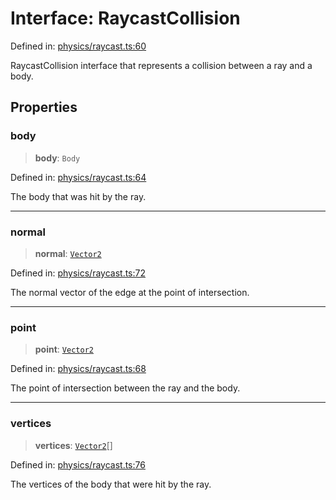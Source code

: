 # Interface: RaycastCollision

Defined in: [physics/raycast.ts:60](https://github.com/Forge-Game-Engine/Forge/blob/6a4c05c6b58848e53a4f2ca7d9cd2f9b6c10e5ac/src/physics/raycast.ts#L60)

RaycastCollision interface that represents a collision between a ray and a body.

## Properties

### body

> **body**: `Body`

Defined in: [physics/raycast.ts:64](https://github.com/Forge-Game-Engine/Forge/blob/6a4c05c6b58848e53a4f2ca7d9cd2f9b6c10e5ac/src/physics/raycast.ts#L64)

The body that was hit by the ray.

***

### normal

> **normal**: [`Vector2`](../classes/Vector2.md)

Defined in: [physics/raycast.ts:72](https://github.com/Forge-Game-Engine/Forge/blob/6a4c05c6b58848e53a4f2ca7d9cd2f9b6c10e5ac/src/physics/raycast.ts#L72)

The normal vector of the edge at the point of intersection.

***

### point

> **point**: [`Vector2`](../classes/Vector2.md)

Defined in: [physics/raycast.ts:68](https://github.com/Forge-Game-Engine/Forge/blob/6a4c05c6b58848e53a4f2ca7d9cd2f9b6c10e5ac/src/physics/raycast.ts#L68)

The point of intersection between the ray and the body.

***

### vertices

> **vertices**: [`Vector2`](../classes/Vector2.md)[]

Defined in: [physics/raycast.ts:76](https://github.com/Forge-Game-Engine/Forge/blob/6a4c05c6b58848e53a4f2ca7d9cd2f9b6c10e5ac/src/physics/raycast.ts#L76)

The vertices of the body that were hit by the ray.
